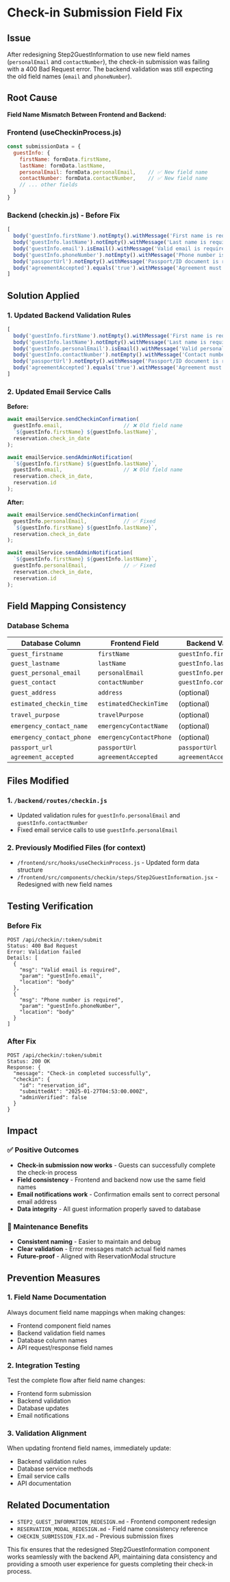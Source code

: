 # Check-in Submission Field Fix

## Issue
After redesigning Step2GuestInformation to use new field names (`personalEmail` and `contactNumber`), the check-in submission was failing with a 400 Bad Request error. The backend validation was still expecting the old field names (`email` and `phoneNumber`).

## Root Cause
**Field Name Mismatch Between Frontend and Backend:**

### Frontend (useCheckinProcess.js)
```javascript
const submissionData = {
  guestInfo: {
    firstName: formData.firstName,
    lastName: formData.lastName,
    personalEmail: formData.personalEmail,    // ✅ New field name
    contactNumber: formData.contactNumber,    // ✅ New field name
    // ... other fields
  }
}
```

### Backend (checkin.js) - Before Fix
```javascript
[
  body('guestInfo.firstName').notEmpty().withMessage('First name is required'),
  body('guestInfo.lastName').notEmpty().withMessage('Last name is required'),
  body('guestInfo.email').isEmail().withMessage('Valid email is required'),           // ❌ Old field name
  body('guestInfo.phoneNumber').notEmpty().withMessage('Phone number is required'),  // ❌ Old field name
  body('passportUrl').notEmpty().withMessage('Passport/ID document is required'),
  body('agreementAccepted').equals('true').withMessage('Agreement must be accepted')
]
```

## Solution Applied

### 1. Updated Backend Validation Rules
```javascript
[
  body('guestInfo.firstName').notEmpty().withMessage('First name is required'),
  body('guestInfo.lastName').notEmpty().withMessage('Last name is required'),
  body('guestInfo.personalEmail').isEmail().withMessage('Valid personal email is required'),  // ✅ Fixed
  body('guestInfo.contactNumber').notEmpty().withMessage('Contact number is required'),       // ✅ Fixed
  body('passportUrl').notEmpty().withMessage('Passport/ID document is required'),
  body('agreementAccepted').equals('true').withMessage('Agreement must be accepted')
]
```

### 2. Updated Email Service Calls
**Before:**
```javascript
await emailService.sendCheckinConfirmation(
  guestInfo.email,                    // ❌ Old field name
  `${guestInfo.firstName} ${guestInfo.lastName}`,
  reservation.check_in_date
);

await emailService.sendAdminNotification(
  `${guestInfo.firstName} ${guestInfo.lastName}`,
  guestInfo.email,                    // ❌ Old field name
  reservation.check_in_date,
  reservation.id
);
```

**After:**
```javascript
await emailService.sendCheckinConfirmation(
  guestInfo.personalEmail,            // ✅ Fixed
  `${guestInfo.firstName} ${guestInfo.lastName}`,
  reservation.check_in_date
);

await emailService.sendAdminNotification(
  `${guestInfo.firstName} ${guestInfo.lastName}`,
  guestInfo.personalEmail,            // ✅ Fixed
  reservation.check_in_date,
  reservation.id
);
```

## Field Mapping Consistency

### Database Schema
| Database Column | Frontend Field | Backend Validation |
|----------------|----------------|-------------------|
| `guest_firstname` | `firstName` | `guestInfo.firstName` |
| `guest_lastname` | `lastName` | `guestInfo.lastName` |
| `guest_personal_email` | `personalEmail` | `guestInfo.personalEmail` |
| `guest_contact` | `contactNumber` | `guestInfo.contactNumber` |
| `guest_address` | `address` | (optional) |
| `estimated_checkin_time` | `estimatedCheckinTime` | (optional) |
| `travel_purpose` | `travelPurpose` | (optional) |
| `emergency_contact_name` | `emergencyContactName` | (optional) |
| `emergency_contact_phone` | `emergencyContactPhone` | (optional) |
| `passport_url` | `passportUrl` | `passportUrl` |
| `agreement_accepted` | `agreementAccepted` | `agreementAccepted` |

## Files Modified

### 1. `/backend/routes/checkin.js`
- Updated validation rules for `guestInfo.personalEmail` and `guestInfo.contactNumber`
- Fixed email service calls to use `guestInfo.personalEmail`

### 2. Previously Modified Files (for context)
- `/frontend/src/hooks/useCheckinProcess.js` - Updated form data structure
- `/frontend/src/components/checkin/steps/Step2GuestInformation.jsx` - Redesigned with new field names

## Testing Verification

### Before Fix
```
POST /api/checkin/:token/submit
Status: 400 Bad Request
Error: Validation failed
Details: [
  {
    "msg": "Valid email is required",
    "param": "guestInfo.email",
    "location": "body"
  },
  {
    "msg": "Phone number is required", 
    "param": "guestInfo.phoneNumber",
    "location": "body"
  }
]
```

### After Fix
```
POST /api/checkin/:token/submit
Status: 200 OK
Response: {
  "message": "Check-in completed successfully",
  "checkin": {
    "id": "reservation_id",
    "submittedAt": "2025-01-27T04:53:00.000Z",
    "adminVerified": false
  }
}
```

## Impact

### ✅ Positive Outcomes
- **Check-in submission now works** - Guests can successfully complete the check-in process
- **Field consistency** - Frontend and backend now use the same field names
- **Email notifications work** - Confirmation emails sent to correct personal email address
- **Data integrity** - All guest information properly saved to database

### 🔧 Maintenance Benefits
- **Consistent naming** - Easier to maintain and debug
- **Clear validation** - Error messages match actual field names
- **Future-proof** - Aligned with ReservationModal structure

## Prevention Measures

### 1. Field Name Documentation
Always document field name mappings when making changes:
- Frontend component field names
- Backend validation field names  
- Database column names
- API request/response field names

### 2. Integration Testing
Test the complete flow after field name changes:
- Frontend form submission
- Backend validation
- Database updates
- Email notifications

### 3. Validation Alignment
When updating frontend field names, immediately update:
- Backend validation rules
- Database service methods
- Email service calls
- API documentation

## Related Documentation
- `STEP2_GUEST_INFORMATION_REDESIGN.md` - Frontend component redesign
- `RESERVATION_MODAL_REDESIGN.md` - Field name consistency reference
- `CHECKIN_SUBMISSION_FIX.md` - Previous submission fixes

This fix ensures that the redesigned Step2GuestInformation component works seamlessly with the backend API, maintaining data consistency and providing a smooth user experience for guests completing their check-in process.
